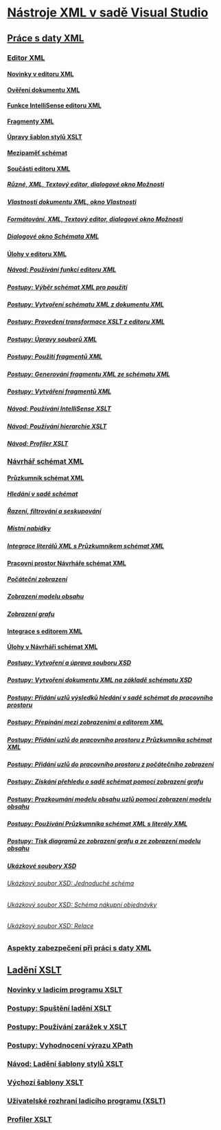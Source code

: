 # [Nástroje XML v sadě Visual Studio](xml-tools-in-visual-studio.md)
## [Práce s daty XML](working-with-xml-data.md)
### [Editor XML](xml-editor.md)
#### [Novinky v editoru XML](what-s-new-in-the-xml-editor.md)
#### [Ověření dokumentu XML](xml-document-validation.md)
#### [Funkce IntelliSense editoru XML](xml-editor-intellisense-features.md)
#### [Fragmenty XML](xml-snippets.md)
#### [Úpravy šablon stylů XSLT](editing-xslt-style-sheets.md)
#### [Mezipaměť schémat](schema-cache.md)
#### [Součásti editoru XML](xml-editor-components.md)
##### [Různé, XML, Textový editor, dialogové okno Možnosti](miscellaneous-xml-text-editor-options-dialog-box.md)
##### [Vlastnosti dokumentu XML, okno Vlastnosti](xml-document-properties-properties-window.md)
##### [Formátování, XML, Textový editor, dialogové okno Možnosti](formatting-xml-text-editor-options-dialog-box.md)
##### [Dialogové okno Schémata XML](xml-schemas-dialog-box.md)
#### [Úlohy v editoru XML](xml-editor-tasks.md)
##### [Návod: Používání funkcí editoru XML](walkthrough-using-xml-editor-features.md)
##### [Postupy: Výběr schémat XML pro použití](how-to-select-the-xml-schemas-to-use.md)
##### [Postupy: Vytvoření schématu XML z dokumentu XML](how-to-create-an-xml-schema-from-an-xml-document.md)
##### [Postupy: Provedení transformace XSLT z editoru XML](how-to-execute-an-xslt-transformation-from-the-xml-editor.md)
##### [Postupy: Úpravy souborů XML](how-to-edit-xml-files.md)
##### [Postupy: Použití fragmentů XML](how-to-use-xml-snippets.md)
##### [Postupy: Generování fragmentu XML ze schématu XML](how-to-generate-an-xml-snippet-from-an-xml-schema.md)
##### [Postupy: Vytváření fragmentů XML](how-to-create-xml-snippets.md)
##### [Návod: Používání IntelliSense XSLT](walkthrough-using-xslt-intellisense.md)
##### [Návod: Používání hierarchie XSLT](walkthrough-using-xslt-hierarchy.md)
##### [Návod: Profiler XSLT](walkthrough-xslt-profiler.md)
### [Návrhář schémat XML](xml-schema-designer.md)
#### [Průzkumník schémat XML](xml-schema-explorer.md)
##### [Hledání v sadě schémat](searching-the-schema-set.md)
##### [Řazení, filtrování a seskupování](sorting-filtering-and-grouping-xml-schema-explorer.md)
##### [Místní nabídky](context-menus-xml-schema-explorer.md)
##### [Integrace literálů XML s Průzkumníkem schémat XML](integration-of-xml-literals-with-xml-schema-explorer.md)
#### [Pracovní prostor Návrháře schémat XML](xml-schema-designer-workspace.md)
##### [Počáteční zobrazení](start-view.md)
##### [Zobrazení modelu obsahu](content-model-view.md)
##### [Zobrazení grafu](graph-view.md)
#### [Integrace s editorem XML](integration-with-xml-editor.md)
#### [Úlohy v Návrháři schémat XML](xml-schema-designer-tasks.md)
##### [Postupy: Vytvoření a úprava souboru XSD](how-to-create-and-edit-an-xsd-schema-file.md)
##### [Postupy: Vytvoření dokumentu XML na základě schématu XSD](how-to-create-an-xml-document-based-on-an-xsd-schema.md)
##### [Postupy: Přidání uzlů výsledků hledání v sadě schémat do pracovního prostoru](how-to-add-schema-set-search-result-nodes-to-the-workspace.md)
##### [Postupy: Přepínání mezi zobrazeními a editorem XML](how-to-switch-between-views-and-the-xml-editor.md)
##### [Postupy: Přidání uzlů do pracovního prostoru z Průzkumníka schémat XML](how-to-add-nodes-to-the-workspace-from-the-xml-schema-explorer.md)
##### [Postupy: Přidání uzlů do pracovního prostoru z počátečního zobrazení](how-to-add-nodes-to-the-workspace-from-the-start-view.md)
##### [Postupy: Získání přehledu o sadě schémat pomocí zobrazení grafu](how-to-get-an-overview-of-a-schema-set-using-the-graph-view.md)
##### [Postupy: Prozkoumání modelu obsahu uzlů pomocí zobrazení modelu obsahu](how-to-examine-the-content-model-of-nodes-using-the-content-model-view.md)
##### [Postupy: Používání Průzkumníka schémat XML s literály XML](how-to-use-the-xml-schema-designer-with-xml-literals.md)
##### [Postupy: Tisk diagramů ze zobrazení grafu a ze zobrazení modelu obsahu](how-to-print-diagrams-from-the-graph-view-and-the-content-model-view.md)
##### [Ukázkové soubory XSD](sample-xsd-files.md)
###### [Ukázkový soubor XSD: Jednoduché schéma](sample-xsd-file-simple-schema.md)
###### [Ukázkový soubor XSD: Schéma nákupní objednávky](sample-xsd-file-purchase-order-schema.md)
###### [Ukázkový soubor XSD: Relace](sample-xsd-file-relationships.md)
### [Aspekty zabezpečení při práci s daty XML](security-considerations-when-working-with-xml-data.md)
## [Ladění XSLT](debugging-xslt.md)
### [Novinky v ladicím programu XSLT](what-s-new-in-the-xslt-debugger.md)
### [Postupy: Spuštění ladění XSLT](how-to-start-debugging-xslt.md)
### [Postupy: Používání zarážek v XSLT](how-to-use-breakpoints-with-xslt.md)
### [Postupy: Vyhodnocení výrazu XPath](how-to-evaluate-an-xpath-expression.md)
### [Návod: Ladění šablony stylů XSLT](walkthrough-debug-an-xslt-style-sheet.md)
### [Výchozí šablony XSLT](xslt-default-templates.md)
### [Uživatelské rozhraní ladicího programu (XSLT)](debugger-user-interface-xslt.md)
### [Profiler XSLT](xslt-profiler.md)
